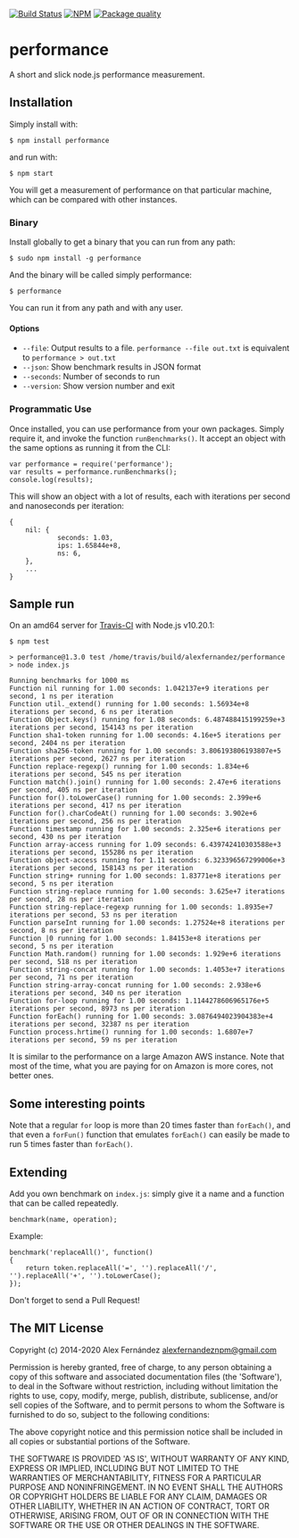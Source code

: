 [![Build Status](https://secure.travis-ci.org/alexfernandez/performance.svg)](http://travis-ci.org/alexfernandez/performance)
[![NPM](https://nodei.co/npm/performance.png?downloads=true)](https://nodei.co/npm/performance/)
[![Package quality](http://packagequality.com/badge/performance.png)](http://packagequality.com/#?package=performance)

# performance

A short and slick node.js performance measurement.

## Installation

Simply install with:

    $ npm install performance

and run with:

    $ npm start

You will get a measurement of performance on that particular machine,
which can be compared with other instances.

### Binary

Install globally to get a binary that you can run from any path:

    $ sudo npm install -g performance

And the binary will be called simply performance:

    $ performance

You can run it from any path and with any user.

#### Options

* `--file`: Output results to a file. `performance --file out.txt` is equivalent
  to `performance > out.txt`
* `--json`: Show benchmark results in JSON format
* `--seconds`: Number of seconds to run
* `--version`: Show version number and exit

### Programmatic Use

Once installed, you can use performance from your own packages. Simply require
it, and invoke the function `runBenchmarks()`. It accept an object with the same
options as running it from the CLI:

```
var performance = require('performance');
var results = performance.runBenchmarks();
console.log(results);
```

This will show an object with a lot of results, each with iterations per second and nanoseconds per iteration:

```
{
	nil: {
            seconds: 1.03,
            ips: 1.65844e+8,
            ns: 6,
    },
	...
}
```

## Sample run

On an amd64 server for [Travis-CI](https://travis-ci.org/) with Node.js v10.20.1:

```
$ npm test

> performance@1.3.0 test /home/travis/build/alexfernandez/performance
> node index.js

Running benchmarks for 1000 ms
Function nil running for 1.00 seconds: 1.042137e+9 iterations per second, 1 ns per iteration
Function util._extend() running for 1.00 seconds: 1.56934e+8 iterations per second, 6 ns per iteration
Function Object.keys() running for 1.08 seconds: 6.487488415199259e+3 iterations per second, 154143 ns per iteration
Function sha1-token running for 1.00 seconds: 4.16e+5 iterations per second, 2404 ns per iteration
Function sha256-token running for 1.00 seconds: 3.806193806193807e+5 iterations per second, 2627 ns per iteration
Function replace-regexp() running for 1.00 seconds: 1.834e+6 iterations per second, 545 ns per iteration
Function match().join() running for 1.00 seconds: 2.47e+6 iterations per second, 405 ns per iteration
Function for().toLowerCase() running for 1.00 seconds: 2.399e+6 iterations per second, 417 ns per iteration
Function for().charCodeAt() running for 1.00 seconds: 3.902e+6 iterations per second, 256 ns per iteration
Function timestamp running for 1.00 seconds: 2.325e+6 iterations per second, 430 ns per iteration
Function array-access running for 1.09 seconds: 6.439742410303588e+3 iterations per second, 155286 ns per iteration
Function object-access running for 1.11 seconds: 6.323396567299006e+3 iterations per second, 158143 ns per iteration
Function string+ running for 1.00 seconds: 1.83771e+8 iterations per second, 5 ns per iteration
Function string-replace running for 1.00 seconds: 3.625e+7 iterations per second, 28 ns per iteration
Function string-replace-regexp running for 1.00 seconds: 1.8935e+7 iterations per second, 53 ns per iteration
Function parseInt running for 1.00 seconds: 1.27524e+8 iterations per second, 8 ns per iteration
Function |0 running for 1.00 seconds: 1.84153e+8 iterations per second, 5 ns per iteration
Function Math.random() running for 1.00 seconds: 1.929e+6 iterations per second, 518 ns per iteration
Function string-concat running for 1.00 seconds: 1.4053e+7 iterations per second, 71 ns per iteration
Function string-array-concat running for 1.00 seconds: 2.938e+6 iterations per second, 340 ns per iteration
Function for-loop running for 1.00 seconds: 1.1144278606965176e+5 iterations per second, 8973 ns per iteration
Function forEach() running for 1.00 seconds: 3.0876494023904383e+4 iterations per second, 32387 ns per iteration
Function process.hrtime() running for 1.00 seconds: 1.6807e+7 iterations per second, 59 ns per iteration
```

It is similar to the performance on a large Amazon AWS instance. Note that most of the time,
what you are paying for on Amazon is more cores, not better ones.

## Some interesting points

Note that a regular `for` loop is more than 20 times faster than `forEach()`,
and that even a `forFun()` function that emulates `forEach()` can easily be made
to run 5 times faster than `forEach()`.

## Extending

Add you own benchmark on `index.js`: simply give it a name and a function
that can be called repeatedly.

    benchmark(name, operation);

Example:

    benchmark('replaceAll()', function()
    {
        return token.replaceAll('=', '').replaceAll('/', '').replaceAll('+', '').toLowerCase();
    });

Don't forget to send a Pull Request!

## The MIT License

Copyright (c) 2014-2020 Alex Fernández <alexfernandeznpm@gmail.com>

Permission is hereby granted, free of charge, to any person obtaining a copy of this software and associated documentation files (the 'Software'), to deal in the Software without restriction, including without limitation the rights to use, copy, modify, merge, publish, distribute, sublicense, and/or sell copies of the Software, and to permit persons to whom the Software is furnished to do so, subject to the following conditions:

The above copyright notice and this permission notice shall be included in all copies or substantial portions of the Software.

THE SOFTWARE IS PROVIDED 'AS IS', WITHOUT WARRANTY OF ANY KIND, EXPRESS OR IMPLIED, INCLUDING BUT NOT LIMITED TO THE WARRANTIES OF MERCHANTABILITY, FITNESS FOR A PARTICULAR PURPOSE AND NONINFRINGEMENT. IN NO EVENT SHALL THE AUTHORS OR COPYRIGHT HOLDERS BE LIABLE FOR ANY CLAIM, DAMAGES OR OTHER LIABILITY, WHETHER IN AN ACTION OF CONTRACT, TORT OR OTHERWISE, ARISING FROM, OUT OF OR IN CONNECTION WITH THE SOFTWARE OR THE USE OR OTHER DEALINGS IN THE SOFTWARE.

